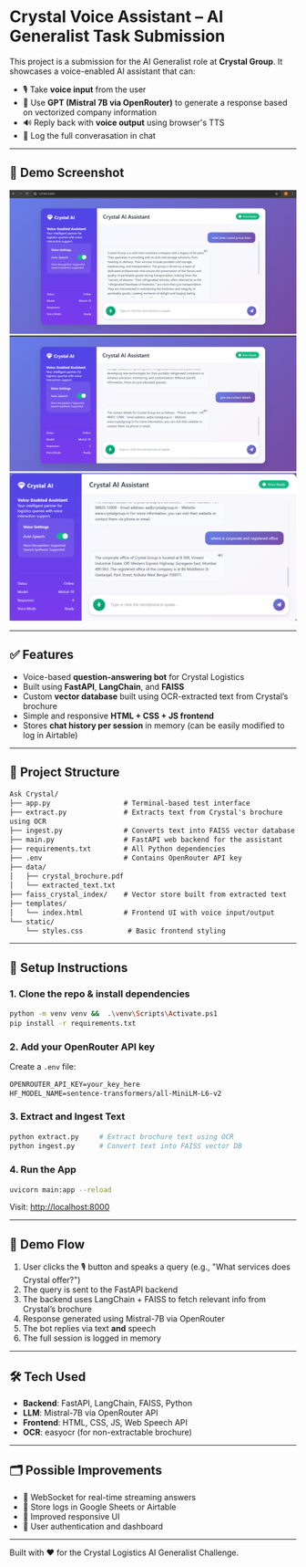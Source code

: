 # Crystal Voice Assistant – AI Generalist Task Submission

This project is a submission for the AI Generalist role at **Crystal Group**. It showcases a voice-enabled AI assistant that can:

- 🎙️ Take **voice input** from the user
- 🧠 Use **GPT (Mistral 7B via OpenRouter)** to generate a response based on vectorized company information
- 🔊 Reply back with **voice output** using browser's TTS
- 📝 Log the full converasation in chat

---

## 📸 Demo Screenshot

![Crystal Voice Assistant UI Screenshot](static/demo1.png)
![Crystal Voice Assistant UI Screenshot](static/demo2.png)
![Crystal Voice Assistant UI Screenshot](static/demo3.png)

---

## ✅ Features

- Voice-based **question-answering bot** for Crystal Logistics
- Built using **FastAPI**, **LangChain**, and **FAISS**
- Custom **vector database** built using OCR-extracted text from Crystal’s brochure
- Simple and responsive **HTML + CSS + JS frontend**
- Stores **chat history per session** in memory (can be easily modified to log in Airtable)

---

## 📁 Project Structure

```
Ask Crystal/
├── app.py                  # Terminal-based test interface
├── extract.py              # Extracts text from Crystal's brochure using OCR
├── ingest.py               # Converts text into FAISS vector database
├── main.py                 # FastAPI web backend for the assistant
├── requirements.txt        # All Python dependencies
├── .env                    # Contains OpenRouter API key
├── data/
│   ├── crystal_brochure.pdf
│   └── extracted_text.txt
├── faiss_crystal_index/    # Vector store built from extracted text
├── templates/
│   └── index.html          # Frontend UI with voice input/output
└── static/
    └── styles.css           # Basic frontend styling
```

---

## 🔧 Setup Instructions

### 1. Clone the repo & install dependencies

```bash
python -m venv venv &&  .\venv\Scripts\Activate.ps1
pip install -r requirements.txt
```

### 2. Add your OpenRouter API key

Create a `.env` file:

```
OPENROUTER_API_KEY=your_key_here
HF_MODEL_NAME=sentence-transformers/all-MiniLM-L6-v2
```

### 3. Extract and Ingest Text

```bash
python extract.py     # Extract brochure text using OCR
python ingest.py      # Convert text into FAISS vector DB
```

### 4. Run the App

```bash
uvicorn main:app --reload
```

Visit: [http://localhost:8000](http://localhost:8000)

---

## 🧪 Demo Flow

1. User clicks the 🎙️ button and speaks a query (e.g., "What services does Crystal offer?")
2. The query is sent to the FastAPI backend
3. The backend uses LangChain + FAISS to fetch relevant info from Crystal’s brochure
4. Response generated using Mistral-7B via OpenRouter
5. The bot replies via text **and** speech
6. The full session is logged in memory

---

## 🛠️ Tech Used

- **Backend**: FastAPI, LangChain, FAISS, Python
- **LLM**: Mistral-7B via OpenRouter API
- **Frontend**: HTML, CSS, JS, Web Speech API
- **OCR**: easyocr (for non-extractable brochure)

---

## 🗂️ Possible Improvements

- 🔁 WebSocket for real-time streaming answers
- 📝 Store logs in Google Sheets or Airtable
- 🎨 Improved responsive UI
- 🔐 User authentication and dashboard

---

Built with ❤️ for the Crystal Logistics AI Generalist Challenge.
